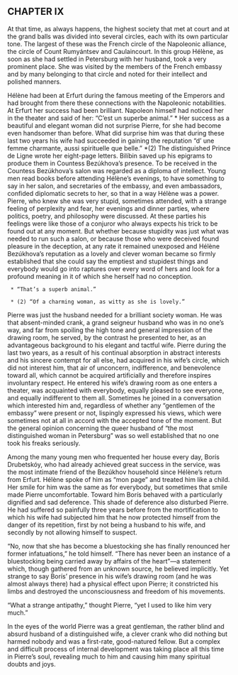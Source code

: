 ## CHAPTER IX

At that time, as always happens, the highest society that met at court
and at the grand balls was divided into several circles, each with its
own particular tone. The largest of these was the French circle of the
Napoleonic alliance, the circle of Count Rumyántsev and Caulaincourt.
In this group Hélène, as soon as she had settled in Petersburg with
her husband, took a very prominent place. She was visited by the members
of the French embassy and by many belonging to that circle and noted for
their intellect and polished manners.

Hélène had been at Erfurt during the famous meeting of the Emperors
and had brought from there these connections with the Napoleonic
notabilities. At Erfurt her success had been brilliant. Napoleon himself
had noticed her in the theater and said of her: “C’est un superbe
animal.” * Her success as a beautiful and elegant woman did not
surprise Pierre, for she had become even handsomer than before. What did
surprise him was that during these last two years his wife had succeeded
in gaining the reputation “d’ une femme charmante, aussi spirituelle
que belle.” *(2) The distinguished Prince de Ligne wrote her
eight-page letters. Bilíbin saved up his epigrams to produce them
in Countess Bezúkhova’s presence. To be received in the Countess
Bezúkhova’s salon was regarded as a diploma of intellect. Young men
read books before attending Hélène’s evenings, to have something to
say in her salon, and secretaries of the embassy, and even ambassadors,
confided diplomatic secrets to her, so that in a way Hélène was a
power. Pierre, who knew she was very stupid, sometimes attended, with a
strange feeling of perplexity and fear, her evenings and dinner parties,
where politics, poetry, and philosophy were discussed. At these parties
his feelings were like those of a conjuror who always expects his trick
to be found out at any moment. But whether because stupidity was just
what was needed to run such a salon, or because those who were deceived
found pleasure in the deception, at any rate it remained unexposed and
Hélène Bezúkhova’s reputation as a lovely and clever woman became
so firmly established that she could say the emptiest and stupidest
things and everybody would go into raptures over every word of hers
and look for a profound meaning in it of which she herself had no
conception.

     * “That’s a superb animal.”

     * (2) “Of a charming woman, as witty as she is lovely.”


Pierre was just the husband needed for a brilliant society woman. He was
that absent-minded crank, a grand seigneur husband who was in no one’s
way, and far from spoiling the high tone and general impression of the
drawing room, he served, by the contrast he presented to her, as an
advantageous background to his elegant and tactful wife. Pierre during
the last two years, as a result of his continual absorption in abstract
interests and his sincere contempt for all else, had acquired in his
wife’s circle, which did not interest him, that air of unconcern,
indifference, and benevolence toward all, which cannot be acquired
artificially and therefore inspires involuntary respect. He entered
his wife’s drawing room as one enters a theater, was acquainted with
everybody, equally pleased to see everyone, and equally indifferent to
them all. Sometimes he joined in a conversation which interested him
and, regardless of whether any “gentlemen of the embassy” were
present or not, lispingly expressed his views, which were sometimes not
at all in accord with the accepted tone of the moment. But the general
opinion concerning the queer husband of “the most distinguished woman
in Petersburg” was so well established that no one took his freaks
seriously.

Among the many young men who frequented her house every day, Borís
Drubetskóy, who had already achieved great success in the service, was
the most intimate friend of the Bezúkhov household since Hélène’s
return from Erfurt. Hélène spoke of him as “mon page” and treated
him like a child. Her smile for him was the same as for everybody,
but sometimes that smile made Pierre uncomfortable. Toward him Borís
behaved with a particularly dignified and sad deference. This shade
of deference also disturbed Pierre. He had suffered so painfully three
years before from the mortification to which his wife had subjected him
that he now protected himself from the danger of its repetition, first
by not being a husband to his wife, and secondly by not allowing himself
to suspect.

“No, now that she has become a bluestocking she has finally renounced
her former infatuations,” he told himself. “There has never been
an instance of a bluestocking being carried away by affairs of the
heart”—a statement which, though gathered from an unknown source,
he believed implicitly. Yet strange to say Borís’ presence in his
wife’s drawing room (and he was almost always there) had a physical
effect upon Pierre; it constricted his limbs and destroyed the
unconsciousness and freedom of his movements.

“What a strange antipathy,” thought Pierre, “yet I used to like
him very much.”

In the eyes of the world Pierre was a great gentleman, the rather blind
and absurd husband of a distinguished wife, a clever crank who did
nothing but harmed nobody and was a first-rate, good-natured fellow. But
a complex and difficult process of internal development was taking place
all this time in Pierre’s soul, revealing much to him and causing him
many spiritual doubts and joys.






